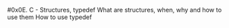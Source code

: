 #0x0E. C - Structures, typedef
What are structures, when, why and how to use them
How to use typedef
